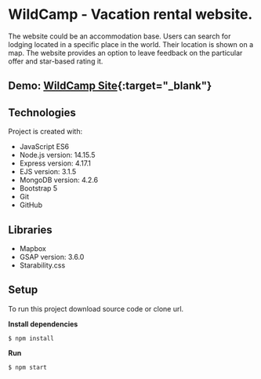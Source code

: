 # WildCamp - Vacation rental website.

The website could be an accommodation base. Users can search for lodging located in a specific place in the world. Their location is shown on a map. The website provides an option to leave feedback on the particular offer and star-based rating it.

## Demo: [WildCamp Site](https://wildcampsite.herokuapp.com){:target="_blank"}

## Technologies
Project is created with:

* JavaScript ES6
* Node.js version: 14.15.5
* Express version: 4.17.1
* EJS version: 3.1.5
* MongoDB version: 4.2.6
* Bootstrap 5
* Git
* GitHub

## Libraries

* Mapbox
* GSAP version: 3.6.0
* Starability.css

## Setup
To run this project download source code or clone url.

**Install dependencies**
```
$ npm install
```
**Run**
```
$ npm start
```


